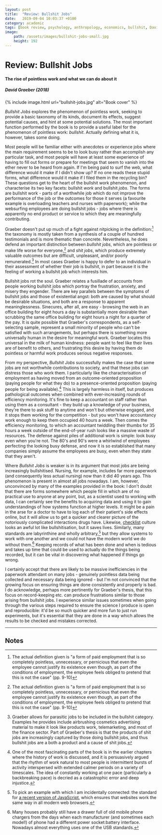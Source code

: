 ```yaml
---
layout: post
title:  "Review: Bullshit Jobs"
date:   2019-09-04 10:03:37 +0100
category: academic
tags: [book review, psychology, anthropology, economics, bullshit, David Graeber]
image: 
    path: /assets/images/bullshit-jobs-small.jpg
    height: 192
---
```


# Review: Bullshit Jobs
#### The rise of pointless work and what we can do about it
##### David Graeber (2018)

{% include image.html url="bullshit-jobs.jpg" alt="Book cover" %}

_Bullshit Jobs_ explores the phenomenon of pointless work, seeking to provide a basic taxonomy of its kinds, document its effects, suggest potential causes, and hint at some potential solutions. The most important function performed by the book is to provide a useful label for the phenomenon of pointless work: _bullshit_. Actually defining what it is, however, takes some doing.

Most people will be familiar either with anecdotes or experience jobs where the main requirement seems to be to look busy rather than accomplish any particular task, and most people will have at least some experience of having to fill out forms or prepare for meetings that seem to vanish into the ether never to be heard from again. If I'm being paid to surf the web, what difference would it make if I didn't show up? If no one reads these stupid forms, what difference would it make if I filed them in the recycling bin? These questions get to the heart of the bullshit work phenomenon, and characterise its two key facets: bullshit _work_ and bullshit _jobs_. The forms are bullshit work - parts of a worthwhile job which do not improve the performance of the job or the outcomes for those it serves (a favourite example is overloading teachers and nurses with paperwork); while the websurfing employees are doing bullshit jobs - jobs where there is apparently no end product or service to which they are meaningfully contributing.

Graeber doesn't put up much of a fight against nitpicking in the definition:[^1] the taxonomy is mostly taken from a synthesis of a couple of hundred testimonials and is more thematic than concrete. Nevertheless, he does defend an important distinction between _bullshit jobs_, which are pointless or make life worse for everyone,[^1] and _shit jobs_, which produce extremely valuable outcomes but are difficult, unpleasant, and/or poorly remunerated.[^2] In most cases Graeber is happy to defer to an individual in their assessment of whether their job is bullshit, in part because it is the feeling of working a bullshit job which interests him.

Bullshit jobs rot the soul. Graeber relates a fusillade of accounts from people working bullshit jobs which portray the frustration, anxiety, and misery they engender. There are key parallels between the symptoms of bullshit jobs and those of existential angst: both are caused by what should be desirable situations, and both are a response to apparent meaninglessness. Sinecures, after all, are easy - browsing the web in an office building for eight hours a day is substantially more desirable than scrubbing the same office building for eight hours a night for a quarter of the pay. It is quite possible that Graeber's correspondents, as a self-selecting sample, represent a small minority of people who can't be satisfied with such arrangements, but perhaps there is something more universally human in the desire for meaningful work. Graeber locates this universal in the milk of human kindness: people want to feel like their lives are of benefit to others, and frustrating this desire by having them do pointless or harmful work produces serious negative responses. 

From my perspective, _Bullshit Jobs_ successfully makes the case that some jobs are not worthwhile contributions to society, and that these jobs can distress those who work them. I particularly like the characterisation of employment as having moved from an outcome-oriented proposition (paying people for what they do) to a presence-oriented proposition (paying people for being available).[^4] This is largely harmless in itself, but produces pathological outcomes when combined with ever-increasing rounds of efficiency monitoring. It's fine to keep a  accountant on staff rather than using them as a consultant - they build up a knowledge of your business, they're there to ask stuff to anytime and won't but otherwise engaged, and it stops them working for the competition - but you won't have accountancy work enough to keep them occupied 40 hours a week. Then comes the efficiency monitoring, to which an accountant twiddling their thumbs for 35 hours a week outside of the end-of-year rush looks like a massive waste of resources. The defense against piles of additional work is simple: look busy even when you're not. The 80's and 90's were a whirlwind of employees perfecting the looking busy defense, and now it is so established that many companies simply assume the employees are busy, even when they state that they aren't. 

Where _Bullshit Jobs_ is weaker is in its argument that most jobs are being increasingly bullshitised. Nursing, for example, includes far more paperwork (and consequently less actual nursing) now than it did 40 years ago. This phenomenon is present in almost all jobs nowadays. I am, however, unconvinced by many of the examples provided in the book: I don't doubt that there are forms somewhere which people fill in which are of no practical use to anyone at any point, but, as a scientist used to working with data, I can certainly see the benefits to acquiring data and using it to gain understandings of how systems function at higher levels. It might be a pain in the arse for a doctor to have to log each of their patient's side effects online, but it will allow us to get a quicker and clearer picture of the notoriously complicated interactions drugs have. Likewise, [checklist](https://en.wikipedia.org/wiki/Checklist) culture looks an awful lot like bullshitisation, but it saves lives. Similarly, many standards are labyrinthine and wholly arbitrary,[^5] but they allow systems to work with one another and we could not have the modern world we do without them.[^6] Keeping records of what has been done and when is tedious and takes up time that could be used to actually do the things being recorded, but it can be vital in discovering what happened if things go wrong. 

I certainly accept that there are likely to be massive inefficiencies in the paperwork attendant on many jobs - genuinely pointless data being collected and necessary data being ignored - but I'm not convinced that the growing focus on ensuring things are done consistently and properly is bad. I do acknowledge, perhaps more pertinently for Graeber's thesis, that this focus on record-keeping etc. can produce frustrations similar to those arising from bullshit jobs. I experience similar issues sometimes when going through the various steps required to ensure the science I produce is open and reproducible: it'd be so much quicker and more fun to just run experiments, but it's essential that they are done in a way which allows the results to be checked and mistakes corrected.

---
## Notes

[^1]: The actual definition given is "a form of paid employment that is so completely pointless, unnecessary, or pernicious that even the employee cannot justify its existence even though, as part of the conditions of employment, the employee feels obliged to pretend that this is not the case" (pp. 9-10)
[^2]: Graeber allows for parasitic jobs to be included in the bullshit category. Examples he provides include airbrushing cosmetics advertising material to make it look like products work, telemarketing, and most of the finance sector. Part of Graeber's thesis is that the products of shit jobs are increasingly captured by those doing bullshit jobs, and thus bullshit jobs are a both a product and a cause of shit jobs. 
[^3]: These jobs are frequently done by the poorest and most vulnerable members of society (cleaning, fruit picking, Amazon warehousing).
[^4]: One of the most fascinating parts of the book is in the earlier chapters where the history of work is discussed, and it is persuasively argued that the rhythm of work natural to most people is intermittent bursts of activity interspersed with extended calmer periods on a variety of timescales. The idea of constantly working at one pace (particularly a backbreaking pace) is decried as a catastrophic error and deep injustice.
[^5]: To pick an example with which I am incidentally connected: the standard for [a recent version of JavaScript](https://www.ecma-international.org/ecma-262/10.0/index.html#Title), which ensures that websites work the same way in all modern web browsers. 
[^6]: Many houses probably still have a drawer full of old mobile phone chargers from the days when each manufacturer (and sometimes each model!) of phone had a different power socket:battery interface. Nowadays almost everything uses one of the USB standards. 